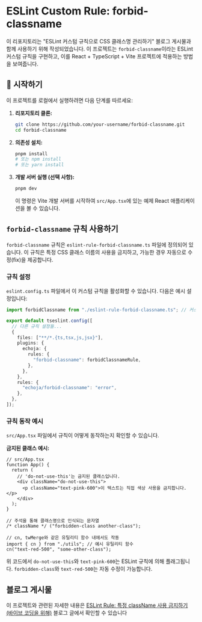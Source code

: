 # ESLint Custom Rule: forbid-classname

이 리포지토리는 "ESLint 커스텀 규칙으로 CSS 클래스명 관리하기" 블로그 게시물과 함께 사용하기 위해 작성되었습니다. 이 프로젝트는 `forbid-classname`이라는 ESLint 커스텀 규칙을 구현하고, 이를 React + TypeScript + Vite 프로젝트에 적용하는 방법을 보여줍니다.

## 🚀 시작하기

이 프로젝트를 로컬에서 실행하려면 다음 단계를 따르세요:

1.  **리포지토리 클론:**

    ```bash
    git clone https://github.com/your-username/forbid-classname.git
    cd forbid-classname
    ```

2.  **의존성 설치:**

    ```bash
    pnpm install
    # 또는 npm install
    # 또는 yarn install
    ```

3.  **개발 서버 실행 (선택 사항):**
    ```bash
    pnpm dev
    ```
    이 명령은 Vite 개발 서버를 시작하여 `src/App.tsx`에 있는 예제 React 애플리케이션을 볼 수 있습니다.

## `forbid-classname` 규칙 사용하기

`forbid-classname` 규칙은 `eslint-rule-forbid-classname.ts` 파일에 정의되어 있습니다. 이 규칙은 특정 CSS 클래스 이름의 사용을 금지하고, 가능한 경우 자동으로 수정(fix)을 제공합니다.

### 규칙 설정

`eslint.config.ts` 파일에서 이 커스텀 규칙을 활성화할 수 있습니다. 다음은 예시 설정입니다:

```typescript
import forbidClassname from "./eslint-rule-forbid-classname.ts"; // 커스텀 규칙 임포트

export default tseslint.config([
  // 다른 규칙 설정들...
  {
    files: ["**/*.{ts,tsx,js,jsx}"],
    plugins: {
      echoja: {
        rules: {
          "forbid-classname": forbidClassnameRule,
        },
      },
    },
    rules: {
      "echoja/forbid-classname": "error",
    },
  },
]);
```

### 규칙 동작 예시

`src/App.tsx` 파일에서 규칙이 어떻게 동작하는지 확인할 수 있습니다.

**금지된 클래스 예시:**

```tsx
// src/App.tsx
function App() {
  return (
    // 'do-not-use-this'는 금지된 클래스입니다.
    <div className="do-not-use-this">
      <p className="text-pink-600">이 텍스트는 직접 색상 사용을 금지합니다.</p>
    </div>
  );
}

// 주석을 통해 클래스명으로 인식되는 문자열
/* className */ ("forbidden-class another-class");

// cn, twMerge와 같은 유틸리티 함수 내에서도 작동
import { cn } from "./utils"; // 예시 유틸리티 함수
cn("text-red-500", "some-other-class");
```

위 코드에서 `do-not-use-this`와 `text-pink-600`는 ESLint 규칙에 의해 플래그됩니다. `forbidden-class`와 `text-red-500`는 자동 수정이 가능합니다.

## 블로그 게시물

이 프로젝트와 관련된 자세한 내용은 [ESLint Rule: 특정 className 사용 금지하기 (바이브 코딩을 위해)](https://springfall.cc/article/2025-07/eslint-forbid-classname) 블로그 글에서 확인할 수 있습니다
